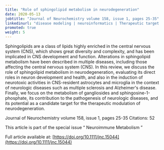 ```yaml
---
title: "Role of sphingolipid metabolism in neurodegeneration"
date: 2020-05-13
jobtitle: "Journal of Neurochemistry volume 158, issue 1, pages 25-35"
linkedinurl: "disease modeling | neuroinformatics | Therapeutic target identification"
promoted: true
weight: 5
---
```


Sphingolipids are a class of lipids highly enriched in the central nervous system (CNS), which shows great diversity and complexity, and has been implicated in CNS development and function. Alterations in sphingolipid metabolism have been described in multiple diseases, including those affecting the central nervous system (CNS). In this review, we discuss the role of sphingolipid metabolism in neurodegeneration, evaluating its direct roles in neuron development and health, and also in the induction of neurotoxic activities in CNS-resident astrocytes and microglia in the context of neurologic diseases such as multiple sclerosis and Alzheimer's disease. Finally, we focus on the metabolism of gangliosides and sphingosine-1-phosphate, its contribution to the pathogenesis of neurologic diseases, and its potential as a candidate target for the therapeutic modulation of neurodegeneration.

Journal of Neurochemistry volume 158, issue 1, pages 25-35
Citations: 52

This article is part of the special issue “ Neuroimmune Metabolism ”

Full article available at: [https://doi.org/10.1111/jnc.15044](https://doi.org/10.1111/jnc.15044)

